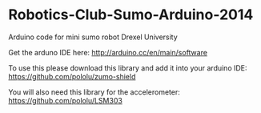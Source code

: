 Robotics-Club-Sumo-Arduino-2014
===============================

Arduino code for mini sumo robot 
Drexel University

Get the arduno IDE here:
http://arduino.cc/en/main/software

To use this please download this library and add it into your arduino IDE:    
https://github.com/pololu/zumo-shield

You will also need this library for the accelerometer:  
https://github.com/pololu/LSM303

